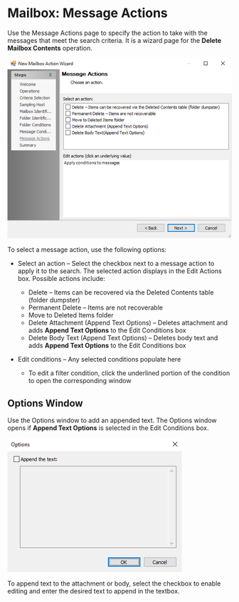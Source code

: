 # Mailbox: Message Actions

Use the Message Actions page to specify the action to take with the messages that meet the search criteria. It is a wizard page for the __Delete Mailbox Contents__ operation.

![New Mailbox Action Wizard Message Actions page](/static/img/product_docs/accessanalyzer/accessanalyzer/enterpriseauditor/admin/action/mailbox/messageactions.png)

To select a message action, use the following options:

- Select an action – Select the checkbox next to a message action to apply it to the search. The selected action displays in the Edit Actions box. Possible actions include:

  - Delete – Items can be recovered via the Deleted Contents table (folder dumpster)
  - Permanent Delete – Items are not recoverable
  - Move to Deleted Items folder
  - Delete Attachment (Append Text Options) – Deletes attachment and adds __Append Text Options__ to the Edit Conditions box
  - Delete Body Text (Append Text Options) – Deletes body text and adds __Append Text Options__ to the Edit Conditions box
- Edit conditions – Any selected conditions populate here

  - To edit a filter condition, click the underlined portion of the condition to open the corresponding window

## Options Window

Use the Options window to add an appended text. The Options window opens if __Append Text Options__ is selected in the Edit Conditions box.

![Options Window](/static/img/product_docs/accessanalyzer/accessanalyzer/enterpriseauditor/admin/action/mailbox/optionswindow.png)

To append text to the attachment or body, select the checkbox to enable editing and enter the desired text to append in the textbox.
